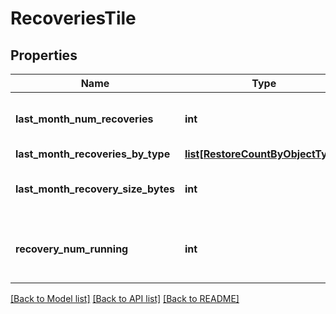 # RecoveriesTile

## Properties
Name | Type | Description | Notes
------------ | ------------- | ------------- | -------------
**last_month_num_recoveries** | **int** | Number of Recoveries in the last 30 days. | [optional] 
**last_month_recoveries_by_type** | [**list[RestoreCountByObjectType]**](RestoreCountByObjectType.md) |  | [optional] 
**last_month_recovery_size_bytes** | **int** | Bytes recovered in the last 30 days. | [optional] 
**recovery_num_running** | **int** | Number of recoveries that are currently running. | [optional] 

[[Back to Model list]](../README.md#documentation-for-models) [[Back to API list]](../README.md#documentation-for-api-endpoints) [[Back to README]](../README.md)


